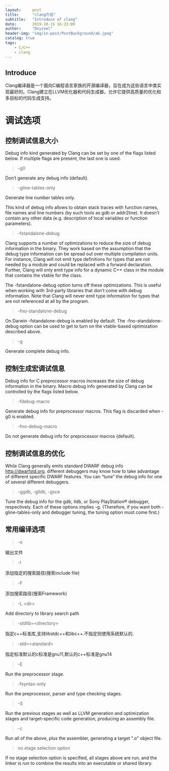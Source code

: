 ```yaml
---
layout:     post
title:      "clang介绍"
subtitle:   "Introduce of clang"
date:       2019-10-15 16:23:00
author:     "Dsyzxml"
header-img: "img/in-post/PostBackground/ab.jpeg"
catalog: true
tags:
    - C/C++
    - clang
---
```


## Introduce

Clang编译器是一个面向C编程语言家族的开源编译器，旨在成为这些语言中类实现最好的。Clang建立在LLVM优化器和代码生成器，允许它提供高质量的优化和多目标的代码生成支持。

# 调试选项

## 控制调试信息大小

Debug info kind generated by Clang can be set by one of the flags listed below. If multiple flags are present, the last one is used.

>-g0

Don’t generate any debug info (default).

>-gline-tables-only

Generate line number tables only.

This kind of debug info allows to obtain stack traces with function names, file names and line numbers (by such tools as gdb or addr2line). It doesn’t contain any other data (e.g. description of local variables or function parameters).

>-fstandalone-debug

Clang supports a number of optimizations to reduce the size of debug information in the binary. They work based on the assumption that the debug type information can be spread out over multiple compilation units. For instance, Clang will not emit type definitions for types that are not needed by a module and could be replaced with a forward declaration. Further, Clang will only emit type info for a dynamic C++ class in the module that contains the vtable for the class.

The -fstandalone-debug option turns off these optimizations. This is useful when working with 3rd-party libraries that don’t come with debug information. Note that Clang will never emit type information for types that are not referenced at all by the program.

>-fno-standalone-debug

On Darwin -fstandalone-debug is enabled by default. The -fno-standalone-debug option can be used to get to turn on the vtable-based optimization described above.

>-g

Generate complete debug info.

## 控制生成宏调试信息

Debug info for C preprocessor macros increases the size of debug information in the binary. Macro debug info generated by Clang can be controlled by the flags listed below.

>-fdebug-macro

Generate debug info for preprocessor macros. This flag is discarded when -g0 is enabled.

>-fno-debug-macro

Do not generate debug info for preprocessor macros (default).

## 控制调试信息的优化

While Clang generally emits standard DWARF debug info <http://dwarfstd.org>, different debuggers may know how to take advantage of different specific DWARF features. You can “tune” the debug info for one of several different debuggers.

>-ggdb, -glldb, -gsce

Tune the debug info for the gdb, lldb, or Sony PlayStation® debugger, respectively. Each of these options implies -g. (Therefore, if you want both -gline-tables-only and debugger tuning, the tuning option must come first.)


## 常用编译选项

>-o

输出文件

> -I

添加指定的搜索路径(搜索include file)

> -F

添加搜索路径(搜索Framework)

> -L \<dir\>                

Add directory to library search path

> -stdlib=\<directory\>

指定c++标准库,支持libstdc++和libc++.不指定则使用系统默认的.

> -std=\<standard\>

指定标准默认的c标准是gnu11,默认的c++标准是gnu14

>-E

Run the preprocessor stage.

>-fsyntax-only

Run the preprocessor, parser and type checking stages.

>-S

Run the previous stages as well as LLVM generation and optimization stages and target-specific code  generation,  producing  an assembly file.

>-c

Run  all  of  the above, plus the assembler, generating a target ".o" object file.

>no stage selection option

If no stage selection option is specified, all stages above are run,  and  the linker is run to combine the results into an executable or shared library.